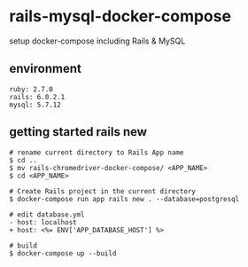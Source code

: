 # rails-mysql-docker-compose
setup docker-compose including Rails & MySQL 

## environment

```shell script
ruby: 2.7.0
rails: 6.0.2.1
mysql: 5.7.12
```

## getting started rails new

```shell script
# rename current directory to Rails App name
$ cd ..
$ mv rails-chromedriver-docker-compose/ <APP_NAME> 
$ cd <APP_NAME>

# Create Rails project in the current directory
$ docker-compose run app rails new . --database=postgresql

# edit database.yml
- host: localhost
+ host: <%= ENV['APP_DATABASE_HOST'] %>

# build
$ docker-compose up --build

```
